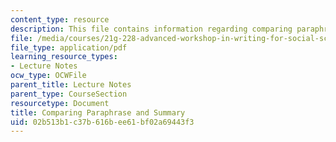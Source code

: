 ```yaml
---
content_type: resource
description: This file contains information regarding comparing paraphrase and summary.
file: /media/courses/21g-228-advanced-workshop-in-writing-for-social-sciences-and-architecture-els-spring-2007/02b513b1c37b616bee61bf02a69443f3_MIT21G.228S07_comparing.pdf
file_type: application/pdf
learning_resource_types:
- Lecture Notes
ocw_type: OCWFile
parent_title: Lecture Notes
parent_type: CourseSection
resourcetype: Document
title: Comparing Paraphrase and Summary
uid: 02b513b1-c37b-616b-ee61-bf02a69443f3
---
```

